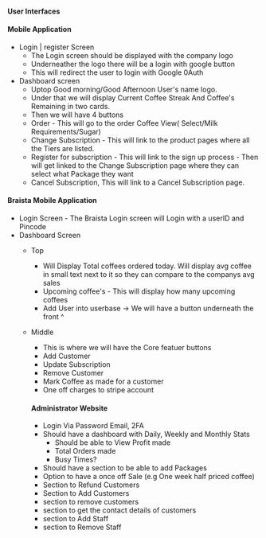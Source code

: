 #### User Interfaces

#### Mobile Application
- Login | register Screen
	- The Login screen should be displayed with the company logo
	- Underneather the logo there will be a login with google button
	- This will redirect the user to login with Google 0Auth
- Dashboard screen
	- Uptop Good morning/Good Afternoon User's name logo.
	- Under that we will display Current Coffee Streak And Coffee's Remaining in two cards.
	- Then we will have 4 buttons 
	- Order - This will go to the order Coffee View( Select/Milk Requirements/Sugar)
	- Change Subscription - This will link to the product pages where all the Tiers are listed.
	- Register for subscription - This will link to the sign up process - Then will get linked to the Change Subscription page where they can select what Package they want
	- Cancel Subscription, This will link to a Cancel Subscription page.
#### Braista Mobile Application
-	Login Screen - The Braista Login screen will Login with a userID and Pincode
-	Dashboard Screen
	- Top 
		-	Will Display Total coffees ordered today. Will display avg coffee in small text next to it so they can compare to the companys avg sales
		-	Upcoming coffee's - This will display how many upcoming coffees
		-	Add User into userbase -> We will have a button underneath the  front ^
	- Middle
		- This is where we will have the Core featuer buttons 
		- Add Customer
		- Update Subscription
		- Remove Customer
		- Mark Coffee as made for a customer
		- One off charges to stripe account
		
		#### Administrator Website
		- Login Via Password Email, 2FA
		- Should have a dashboard with Daily, Weekly and Monthly Stats
			- Should be able to View Profit made
			- Total Orders made
			- Busy Times?
		- Should have a section to be able to add Packages
		- Option to have a once off Sale (e.g One week half priced coffee)
		- Section to Refund Customers
		- Section to Add Customers
		- section to remove customers
		- section to get the contact details of customers
		- section to Add Staff 
		- section to Remove Staff